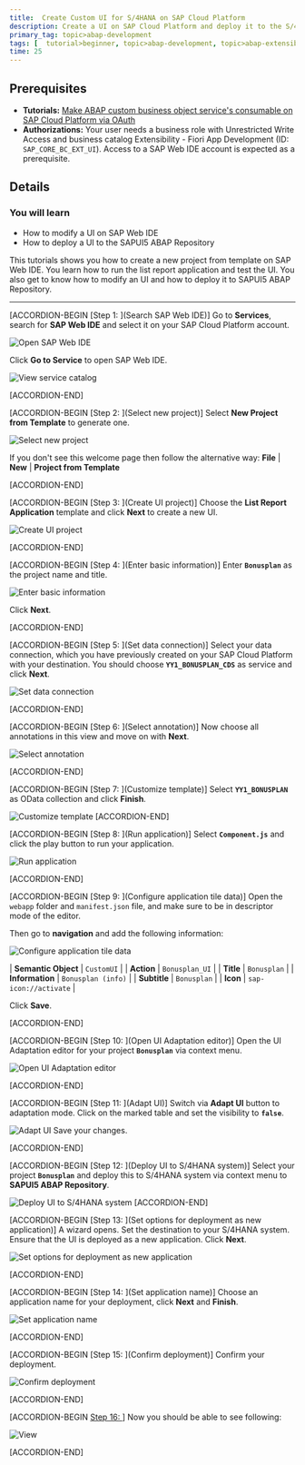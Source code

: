 ```yaml
---
title:  Create Custom UI for S/4HANA on SAP Cloud Platform
description: Create a UI on SAP Cloud Platform and deploy it to the S/4HANA system.
primary_tag: topic>abap-development
tags: [  tutorial>beginner, topic>abap-development, topic>abap-extensibility ]
time: 25
---
```


## Prerequisites  
- **Tutorials:** [Make ABAP custom business object service's consumable on SAP Cloud Platform via OAuth](abap-custom-ui-service-consumption)
- **Authorizations:** Your user needs a business role with Unrestricted Write Access and business catalog Extensibility - Fiori App Development (ID: `SAP_CORE_BC_EXT_UI`). Access to a SAP Web IDE account is expected as a prerequisite.

## Details
### You will learn  
- How to modify a UI on SAP Web IDE
- How to deploy a UI to the SAPUI5 ABAP Repository

This tutorials shows you how to create a new project from template on SAP Web IDE. You learn how to run the list report application and test the UI. You also get to know how to modify an UI and how to deploy it to SAPUI5 ABAP Repository.


---

[ACCORDION-BEGIN [Step 1: ](Search SAP Web IDE)]
Go to **Services**, search for **SAP Web IDE** and select it on your SAP Cloud Platform account.

![Open SAP Web IDE](webide1.png)

Click **Go to Service** to open SAP Web IDE.

![View service catalog](sapcp.png)

[ACCORDION-END]

[ACCORDION-BEGIN [Step 2: ](Select new project)]
Select **New Project from Template** to generate one.

![Select new project](webide.png)

If you don't see this welcome page then follow the alternative way:
**File** | **New** | **Project from Template**

[ACCORDION-END]

[ACCORDION-BEGIN [Step 3: ](Create UI project)]
Choose the **List Report Application** template and click **Next** to create a new UI.

![Create UI project](next.png)

[ACCORDION-END]

[ACCORDION-BEGIN [Step 4: ](Enter basic information)]
Enter **`Bonusplan`** as the project name and title.

![Enter basic information](bonusplan.png)

Click **Next**.

[ACCORDION-END]

[ACCORDION-BEGIN [Step 5: ](Set data connection)]
Select your data connection, which you have previously created on your SAP Cloud Platform with your destination. You should choose **`YY1_BONUSPLAN_CDS`** as service and click **Next**.

![Set data connection](connection.png)

[ACCORDION-END]

[ACCORDION-BEGIN [Step 6: ](Select annotation)]
Now choose all annotations in this view and move on with **Next**.

![Select annotation](annotation.png)

[ACCORDION-END]

[ACCORDION-BEGIN [Step 7: ](Customize template)]
Select **`YY1_BONUSPLAN`** as OData collection and click **Finish**.

![Customize template](customize.png)
[ACCORDION-END]

[ACCORDION-BEGIN [Step 8: ](Run application)]
Select **`Component.js`** and click the play button to run your application.

![Run application](run.png)

[ACCORDION-END]

[ACCORDION-BEGIN [Step 9: ](Configure application tile data)]
Open the `webapp` folder and `manifest.json` file, and make sure to be in descriptor mode of the editor.

Then go to **navigation** and add the following information:

![Configure application tile data](add.png)

|        **Semantic Object**          |                     `CustomUI`                      |
|            **Action**               |                   `Bonusplan_UI`                    |
|             **Title**               |                    `Bonusplan`                      |
|         **Information**             |                 `Bonusplan (info)`                  |
|            **Subtitle**             |                    `Bonusplan`                      |
|             **Icon**                |                `sap-icon://activate` 	              |


Click **Save**.

[ACCORDION-END]

[ACCORDION-BEGIN [Step 10: ](Open UI Adaptation editor)]
Open the UI Adaptation editor for your project **`Bonusplan`** via context menu.

![Open UI Adaptation editor](editor.png)

[ACCORDION-END]

[ACCORDION-BEGIN [Step 11: ](Adapt UI)]
Switch via **Adapt UI** button to adaptation mode. Click on the marked table and set the visibility to **`false`**.

![Adapt UI](adapt.png)
Save your changes.

[ACCORDION-END]

[ACCORDION-BEGIN [Step 12: ](Deploy UI to S/4HANA system)]
Select your project **`Bonusplan`** and deploy this to S/4HANA system via context menu to **SAPUI5 ABAP Repository**.

![Deploy UI to S/4HANA system](repository.png)
[ACCORDION-END]

[ACCORDION-BEGIN [Step 13: ](Set options for deployment as new application)]
A wizard opens. Set the destination to your S/4HANA system. Ensure that the UI is deployed as a new application. Click **Next**.

![Set options for deployment as new application](update3.png)

[ACCORDION-END]

[ACCORDION-BEGIN [Step 14: ](Set application name)]
Choose an application name for your deployment, click **Next** and **Finish**.

![Set application name](choose.png)

[ACCORDION-END]

[ACCORDION-BEGIN [Step 15: ](Confirm deployment)]
Confirm your deployment.

![Confirm deployment](confirm.png)

[ACCORDION-END]

[ACCORDION-BEGIN [Step 16: ](View)]
Now you should be able to see following:

![View](ui2.png)

[ACCORDION-END]
